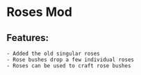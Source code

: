 # Roses Mod

## Features:
    - Added the old singular roses
    - Rose bushes drop a few individual roses
    - Roses can be used to craft rose bushes
